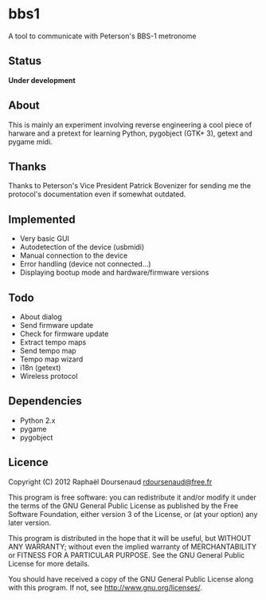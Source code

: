bbs1
====
A tool to communicate with Peterson's BBS-1 metronome

Status
------
**Under development**

About
-----
This is mainly an experiment involving reverse engineering a cool piece of harware and a pretext for learning Python, pygobject (GTK+ 3), getext and pygame midi.


Thanks
------
Thanks to Peterson's Vice President Patrick Bovenizer for sending me the protocol's documentation even if somewhat outdated.

Implemented
-----------
- Very basic GUI
- Autodetection of the device (usbmidi)
- Manual connection to the device
- Error handling (device not connected…)
- Displaying bootup mode and hardware/firmware versions

Todo
----
- About dialog
- Send firmware update
- Check for firmware update
- Extract tempo maps
- Send tempo map
- Tempo map wizard
- i18n (getext)
- Wireless protocol

Dependencies
------------
- Python 2.x
- pygame
- pygobject

Licence
-------
Copyright (C) 2012 Raphaël Doursenaud <rdoursenaud@free.fr>

 This program is free software: you can redistribute it and/or modify
 it under the terms of the GNU General Public License as published by
 the Free Software Foundation, either version 3 of the License, or
 (at your option) any later version.

 This program is distributed in the hope that it will be useful,
 but WITHOUT ANY WARRANTY; without even the implied warranty of
 MERCHANTABILITY or FITNESS FOR A PARTICULAR PURPOSE.  See the
 GNU General Public License for more details.

 You should have received a copy of the GNU General Public License
 along with this program.  If not, see <http://www.gnu.org/licenses/>.
